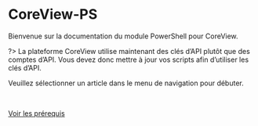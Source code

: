 # CoreView-PS

Bienvenue sur la documentation du module PowerShell pour CoreView.

?> La plateforme CoreView utilise maintenant des clés d’API plutôt que des
   comptes d’API. Vous devez donc mettre à jour vos scripts afin d’utiliser les
   clés d’API.

Veuillez sélectionner un article dans le menu de navigation pour débuter.

<br>

[Voir les prérequis](fr/prerequis.md ":class=button-primary")
